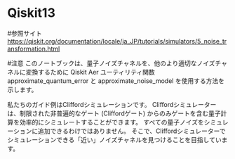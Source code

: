 # Qiskit13

#参照サイト
https://qiskit.org/documentation/locale/ja_JP/tutorials/simulators/5_noise_transformation.html

#注意
このノートブックは、量子ノイズチャネルを、他のより適切なノイズチャネルに変換するために Qiskit Aer ユーティリティ関数 approximate_quantum_error と approximate_noise_model を使用する方法を示します。

私たちのガイド例はCliffordシミュレーションです。 Cliffordシミュレーターは、制限された非普遍的なゲート (Cliffordゲート) からのみゲートを含む量子計算を効率的にシミュレートすることができます。 すべての量子ノイズをシミュレーションに追加できるわけではありません。 そこで、Cliffordシミュレーターでシミュレーションできる「近い」ノイズチャネルを見つけることを目指しています。
